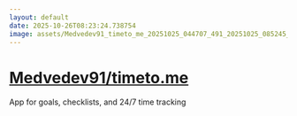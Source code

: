 ```yaml
---
layout: default
date: 2025-10-26T08:23:24.738754
image: assets/Medvedev91_timeto_me_20251025_044707_491_20251025_085245_db8322--20251025T105255171--cropped.png
---
```


# [Medvedev91/timeto.me](https://github.com/Medvedev91/timeto.me/)

App for goals, checklists, and 24/7 time tracking
